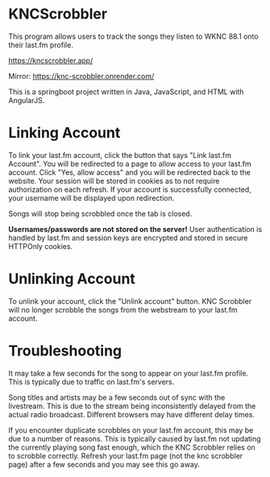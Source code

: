 # KNCScrobbler
This program allows users to track the songs they listen to WKNC 88.1 onto their last.fm profile. 

https://kncscrobbler.app/

Mirror:
https://knc-scrobbler.onrender.com/

This is a springboot project written in Java, JavaScript, and HTML with AngularJS.

# Linking Account 
To link your last.fm account, click the button that says "Link last.fm Account". You will be redirected to a page to allow 
access to your last.fm account. Click "Yes, allow access" and you will be redirected back to the website. Your session will
be stored in cookies as to not require authorization on each refresh. If your account is successfully connected, your username
will be displayed upon redirection. 

Songs will stop being scrobbled once the tab is closed. 

**Usernames/passwords are not stored on the server!** 
User authentication is handled by last.fm and session keys are encrypted and stored in secure HTTPOnly cookies.

# Unlinking Account
To unlink your account, click the "Unlink account" button. KNC Scrobbler will no longer scrobble the songs from the webstream to your last.fm 
account.

# Troubleshooting
It may take a few seconds for the song to appear on your last.fm profile. This is typically due to traffic on last.fm's servers. 

Song titles and artists may be a few seconds out of sync with the livestream. This is due to the stream being inconsistently delayed from the actual radio broadcast. Different browsers may have different delay times.

If you encounter duplicate scrobbles on your last.fm account, this may be due to a number of reasons. This is typically caused by last.fm not updating the currently playing song fast enough, which the KNC Scrobbler relies on to scrobble correctly. Refresh your last.fm page (not the knc scrobbler page) after a few seconds and you may see this go away.
